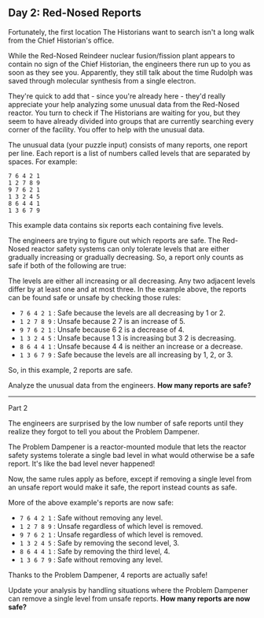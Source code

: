 ## Day 2: Red-Nosed Reports ##

Fortunately, the first location The Historians want to search isn't a long walk from the Chief Historian's office.

While the Red-Nosed Reindeer nuclear fusion/fission plant appears to contain no sign of the Chief Historian, the engineers there run up to you as soon as they see you. Apparently, they still talk about the time Rudolph was saved through molecular synthesis from a single electron.

They're quick to add that - since you're already here - they'd really appreciate your help analyzing some unusual data from the Red-Nosed reactor. You turn to check if The Historians are waiting for you, but they seem to have already divided into groups that are currently searching every corner of the facility. You offer to help with the unusual data.

The unusual data (your puzzle input) consists of many reports, one report per line. Each report is a list of numbers called levels that are separated by spaces. For example:

```
7 6 4 2 1
1 2 7 8 9
9 7 6 2 1
1 3 2 4 5
8 6 4 4 1
1 3 6 7 9
```

This example data contains six reports each containing five levels.

The engineers are trying to figure out which reports are safe. The Red-Nosed reactor safety systems can only tolerate levels that are either gradually increasing or gradually decreasing. So, a report only counts as safe if both of the following are true:

The levels are either all increasing or all decreasing.
Any two adjacent levels differ by at least one and at most three.
In the example above, the reports can be found safe or unsafe by checking those rules:


* `7 6 4 2 1` : Safe because the levels are all decreasing by 1 or 2.
* `1 2 7 8 9` : Unsafe because 2 7 is an increase of 5.
* `9 7 6 2 1` : Unsafe because 6 2 is a decrease of 4.
* `1 3 2 4 5` : Unsafe because 1 3 is increasing but 3 2 is decreasing.
* `8 6 4 4 1` : Unsafe because 4 4 is neither an increase or a decrease.
* `1 3 6 7 9` : Safe because the levels are all increasing by 1, 2, or 3.

So, in this example, 2 reports are safe.

Analyze the unusual data from the engineers. **How many reports are safe?**

---
Part 2

The engineers are surprised by the low number of safe reports until they realize they forgot to tell you about the Problem Dampener.

The Problem Dampener is a reactor-mounted module that lets the reactor safety systems tolerate a single bad level in what would otherwise be a safe report. It's like the bad level never happened!

Now, the same rules apply as before, except if removing a single level from an unsafe report would make it safe, the report instead counts as safe.

More of the above example's reports are now safe:

* `7 6 4 2 1` : Safe without removing any level.
* `1 2 7 8 9` : Unsafe regardless of which level is removed.
* `9 7 6 2 1` : Unsafe regardless of which level is removed.
* `1 3 2 4 5` : Safe by removing the second level, 3.
* `8 6 4 4 1` : Safe by removing the third level, 4.
* `1 3 6 7 9` : Safe without removing any level.

Thanks to the Problem Dampener, 4 reports are actually safe!

Update your analysis by handling situations where the Problem Dampener can remove a single level from unsafe reports. **How many reports are now safe?**